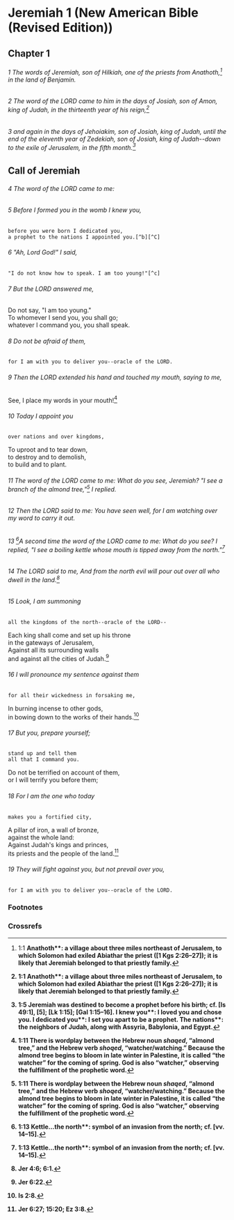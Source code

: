 
# Jeremiah 1 (New American Bible (Revised Edition))
## Chapter 1

###### 1 The words of Jeremiah, son of Hilkiah, one of the priests from Anathoth,[^a] in the land of Benjamin.  
###### 2 The word of the LORD came to him in the days of Josiah, son of Amon, king of Judah, in the thirteenth year of his reign,[^A]  
###### 3 and again in the days of Jehoiakim, son of Josiah, king of Judah, until the end of the eleventh year of Zedekiah, son of Josiah, king of Judah--down to the exile of Jerusalem, in the fifth month.[^B]

## Call of Jeremiah

###### 4 The word of the LORD came to me:  

###### 5 Before I formed you in the womb I knew you,  
    before you were born I dedicated you,  
    a prophet to the nations I appointed you.[^b][^C]  

###### 6 "Ah, Lord God!" I said,  
    "I do not know how to speak. I am too young!"[^c]  

###### 7 But the LORD answered me,  
Do not say, "I am too young."  
    To whomever I send you, you shall go;  
    whatever I command you, you shall speak.  

###### 8 Do not be afraid of them,  
    for I am with you to deliver you--oracle of the LORD.

###### 9 Then the LORD extended his hand and touched my mouth, saying to me,
See, I place my words in your mouth![^D]  

###### 10     Today I appoint you  
    over nations and over kingdoms,  
To uproot and to tear down,  
    to destroy and to demolish,  
    to build and to plant.

###### 11 The word of the LORD came to me: What do you see, Jeremiah? "I see a branch of the almond tree,"[^d] I replied.  
###### 12 Then the LORD said to me: You have seen well, for I am watching over my word to carry it out.  
###### 13 [^E]A second time the word of the LORD came to me: What do you see? I replied, "I see a boiling kettle whose mouth is tipped away from the north."[^e]

###### 14 The LORD said to me, And from the north evil will pour out over all who dwell in the land.[^F]

###### 15 Look, I am summoning  
    all the kingdoms of the north--oracle of the LORD--  
Each king shall come and set up his throne  
    in the gateways of Jerusalem,  
Against all its surrounding walls  
    and against all the cities of Judah.[^G]  

###### 16 I will pronounce my sentence against them  
    for all their wickedness in forsaking me,  
In burning incense to other gods,  
    in bowing down to the works of their hands.[^H]  

###### 17 But you, prepare yourself;  
    stand up and tell them  
    all that I command you.  
Do not be terrified on account of them,  
    or I will terrify you before them;  

###### 18 For I am the one who today  
    makes you a fortified city,  
A pillar of iron, a wall of bronze,  
    against the whole land:  
Against Judah's kings and princes,  
    its priests and the people of the land.[^I]  

###### 19 They will fight against you, but not prevail over you,  
    for I am with you to deliver you--oracle of the LORD.

### Footnotes
[^a]: 1:1 <b class="catch-word">Anathoth**: a village about three miles northeast of Jerusalem, to which Solomon had exiled Abiathar the priest ([1 Kgs 2:26–27]); it is likely that Jeremiah belonged to that priestly family.
[^b]: 1:5 Jeremiah was destined to become a prophet before his birth; cf. [Is 49:1], [5]; [Lk 1:15]; [Gal 1:15–16]. <b class="catch-word">I knew you**: I loved you and chose you. <b class="catch-word">I dedicated you**: I set you apart to be a prophet. <b class="catch-word">The nations**: the neighbors of Judah, along with Assyria, Babylonia, and Egypt.
[^c]: 1:6 <b class="catch-word">I am too young**: like Moses ([Ex 3:11], [13]; [4:10]), Jeremiah at first resists God’s call. This narrative is perhaps patterned after the story of Moses’ call in order to identify Jeremiah as the prophet “like me” in [Dt 18:15].
[^d]: 1:11 There is wordplay between the Hebrew noun _shaqed_, “almond tree,” and the Hebrew verb _shoqed_, “watcher/watching.” Because the almond tree begins to bloom in late winter in Palestine, it is called “the watcher” for the coming of spring. God is also “watcher,” observing the fulfillment of the prophetic word.
[^e]: 1:13 <b class="catch-word">Kettle…the north**: symbol of an invasion from the north; cf. [vv. 14–15].

### Crossrefs
[^A]: Jer 25:3.
[^B]: Jer 25:1.
[^C]: Jer 49:1; Gal 1:15–16.
[^D]: Dt 18:18; Is 6:7.
[^E]: Ez 11:3, 7; 24:3.
[^F]: Jer 4:6; 6:1.
[^G]: Jer 6:22.
[^H]: Is 2:8.
[^I]: Jer 6:27; 15:20; Ez 3:8.

